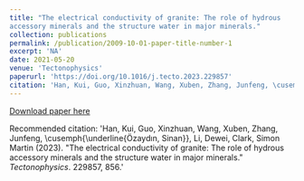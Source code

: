 ```yaml
---
title: "The electrical conductivity of granite: The role of hydrous
accessory minerals and the structure water in major minerals."
collection: publications
permalink: /publication/2009-10-01-paper-title-number-1
excerpt: 'NA'
date: 2021-05-20
venue: 'Tectonophysics'
paperurl: 'https://doi.org/10.1016/j.tecto.2023.229857'
citation: 'Han, Kui, Guo, Xinzhuan, Wang, Xuben, Zhang, Junfeng, \cusemph{\underline{Özaydın, Sinan}}, Li, Dewei, Clark, Simon Martin (2023). &quot;The electrical conductivity of granite: The role of hydrous accessory minerals and the structure water in major minerals.&quot; <i>Tectonophysics</i>. 229857, 856.'
---
```


[Download paper here](https://doi.org/10.1016/j.tecto.2023.229857)

Recommended citation: 'Han, Kui, Guo, Xinzhuan, Wang, Xuben, Zhang, Junfeng, \cusemph{\underline{Özaydın, Sinan}}, Li, Dewei, Clark, Simon Martin (2023). &quot;The electrical conductivity of granite: The role of hydrous accessory minerals and the structure water in major minerals.&quot; <i>Tectonophysics</i>. 229857, 856.'
